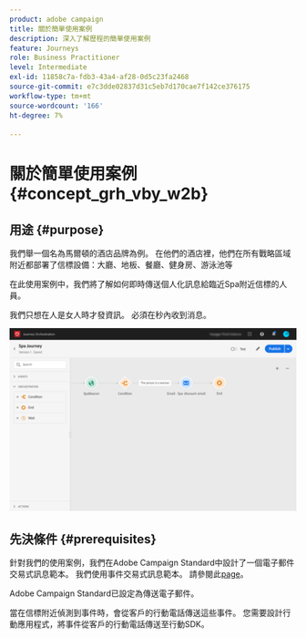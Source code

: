 ```yaml
---
product: adobe campaign
title: 關於簡單使用案例
description: 深入了解歷程的簡單使用案例
feature: Journeys
role: Business Practitioner
level: Intermediate
exl-id: 11858c7a-fdb3-43a4-af28-0d5c23fa2468
source-git-commit: e7c3dde02837d31c5eb7d170cae7f142ce376175
workflow-type: tm+mt
source-wordcount: '166'
ht-degree: 7%

---
```


# 關於簡單使用案例{#concept_grh_vby_w2b}

## 用途 {#purpose}

我們舉一個名為馬爾頓的酒店品牌為例。 在他們的酒店裡，他們在所有戰略區域附近都部署了信標設備：大廳、地板、餐廳、健身房、游泳池等

在此使用案例中，我們將了解如何即時傳送個人化訊息給臨近Spa附近信標的人員。

我們只想在人是女人時才發資訊。 必須在秒內收到消息。

![](../assets/journeyuc1_16.png)

## 先決條件 {#prerequisites}

針對我們的使用案例，我們在Adobe Campaign Standard中設計了一個電子郵件交易式訊息範本。 我們使用事件交易式訊息範本。 請參閱此[page]()。

Adobe Campaign Standard已設定為傳送電子郵件。

當在信標附近偵測到事件時，會從客戶的行動電話傳送這些事件。 您需要設計行動應用程式，將事件從客戶的行動電話傳送至行動SDK。
